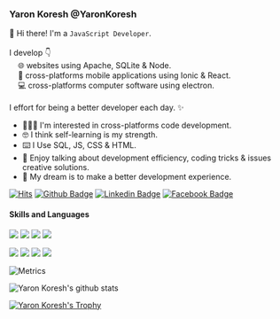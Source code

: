 ### Yaron Koresh @YaronKoresh

<p>
  👋 Hi there! I'm a <code>JavaScript Developer</code>.<br/>
  <br/>
  I develop 👇<br/>
  &nbsp;&nbsp;&nbsp;&nbsp;🌐 websites using Apache, SQLite & Node.<br/>
  &nbsp;&nbsp;&nbsp;&nbsp;📱 cross-platforms mobile applications using Ionic & React.<br/>
  &nbsp;&nbsp;&nbsp;&nbsp;💻 cross-platforms computer software using electron.<br/>
  <br/>
  I effort for being a better developer each day. ✨
</p>

- 👨🏻‍💻 I'm interested in cross-platforms code development.
- 🤓 I think self-learning is my strength.
- ⌨️ I Use SQL, JS, CSS & HTML.
- 🙌 Enjoy talking about development efficiency, coding tricks & issues creative solutions.
- 🌈 My dream is to make a better development experience.

[![Hits](https://hits.seeyoufarm.com/api/count/incr/badge.svg?url=https%3A%2F%2Fgithub.com%2FYaronKoresh&count_bg=%23A0A0A0&title_bg=%23555555&icon=github.svg&icon_color=%23FFFFFF&title=hits&edge_flat=true)](https://hits.seeyoufarm.com)
[![Github Badge](http://img.shields.io/badge/-Github-000000?style=flat-square&logo=github&link=https://github.com/YaronKoresh)](https://github.com/YaronKoresh)
[![Linkedin Badge](https://img.shields.io/badge/-LinkedIn-blue?style=flat-square&logo=Linkedin&logoColor=white&link=https://www.linkedin.com/in/yaron-koresh)](https://www.linkedin.com/in/yaron-koresh)
[![Facebook Badge](https://img.shields.io/badge/Facebook-1877f2?style=flat-square&logo=facebook&logoColor=white&link=https://www.facebook.com/people/ירון-כורש/100071801628056)](https://www.facebook.com/people/ירון-כורש/100071801628056)

#### Skills and Languages

<p>
  <img src="https://img.shields.io/badge/Android-3DDC84?style=plastic&logo=Android&logoColor=white"/>
  <img src="https://img.shields.io/badge/IPhone-000000?style=plastic&logo=iOS&logoColor=white"/>
  <img src="https://img.shields.io/badge/Apache-F05032?style=plastic&logo=Apache&logoColor=white"/>
  <img src="https://img.shields.io/badge/React-61DAFB?style=plastic&logo=React&logoColor=white"/>
</p>
<p>
  <img src="https://img.shields.io/badge/SQLite-2496ED?style=plastic&logo=SQLite&logoColor=white"/>
  <img src="https://img.shields.io/badge/Electron-FFFFFF?style=plastic&logo=Electron&logoColor=white"/>
  <img src="https://img.shields.io/badge/Ionic-FF0030?style=plastic&logo=Ionic&logoColor=white"/>
  <img src="https://img.shields.io/badge/Expo-FF0030?style=plastic&logo=Expo&logoColor=white"/>
</p>
  
![Metrics](https://metrics.lecoq.io/YaronKoresh?template=classic&base.repositories=0&languages=1&languages.ignored=c%2Cc%2B%2B%2Cjava&config.timezone=Asia%2FSeoul&config.animated=true)

![Yaron Koresh's github stats](https://github-readme-stats.vercel.app/api?username=YaronKoresh&theme=default&show_icons=true&row=2&column=3)

[![Yaron Koresh's Trophy](https://github-profile-trophy.vercel.app/?username=YaronKoresh&row=1&margin-w=15&theme=chalk&rank=-c,-b)](https://github.com/ryo-ma/github-profile-trophy)
